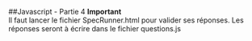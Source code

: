 ##Javascript - Partie 4
**Important**  
Il faut lancer le fichier SpecRunner.html pour valider ses réponses. 
Les réponses seront à écrire dans le fichier questions.js
